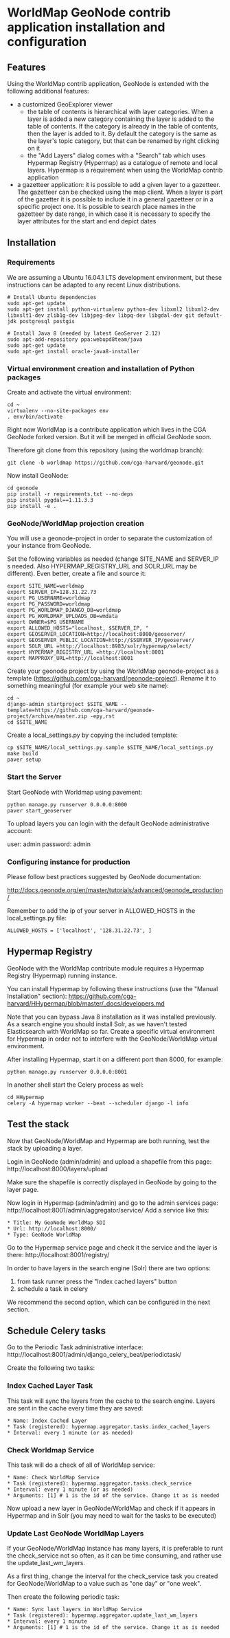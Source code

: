 # WorldMap GeoNode contrib application installation and configuration


## Features

Using the WorldMap contrib application, GeoNode is extended with the following additional features:

* a customized GeoExplorer viewer
    * the table of contents is hierarchical with layer categories. When a layer is added a new category containing the layer is added to the table of contents. If the category is already in the table of contents, then the layer is added to it. By default the category is the same as the layer's topic category, but that can be renamed by right clicking on it
    * the "Add Layers" dialog comes with a "Search" tab which uses Hypermap Registry (Hypermap) as a catalogue of remote and local layers. Hypermap is a requirement when using the WorldMap contrib application
* a gazetteer application: it is possible to add a given layer to a gazetteer. The gazetteer can be checked using the map client. When a layer is part of the gazetter it is possible to include it in a general gazetteer or in a specific project one. It is possible to search place names in the gazetteer by date range, in which case it is necessary to specify the layer attributes for the start and end depict dates

## Installation

### Requirements

We are assuming a Ubuntu 16.04.1 LTS development environment, but these instructions can be adapted to any recent Linux distributions.

    # Install Ubuntu dependencies
    sudo apt-get update
    sudo apt-get install python-virtualenv python-dev libxml2 libxml2-dev libxslt1-dev zlib1g-dev libjpeg-dev libpq-dev libgdal-dev git default-jdk postgresql postgis

    # Install Java 8 (needed by latest GeoServer 2.12)
    sudo apt-add-repository ppa:webupd8team/java
    sudo apt-get update
    sudo apt-get install oracle-java8-installer

### Virtual environment creation and installation of Python packages

Create and activate the virtual environment:

    cd ~
    virtualenv --no-site-packages env
    . env/bin/activate

Right now WorldMap is a contribute application which lives in the CGA GeoNode forked version.
But it will be merged in official GeoNode soon.

Therefore git clone from this repository (using the worldmap branch):

    git clone -b worldmap https://github.com/cga-harvard/geonode.git

Now install GeoNode:

    cd geonode
    pip install -r requirements.txt --no-deps
    pip install pygdal==1.11.3.3
    pip install -e .

### GeoNode/WorldMap projection creation

You will use a geonode-project in order to separate the customization of your instance from GeoNode.

Set the following variables as needed (change SITE_NAME and SERVER_IP s needed. Also HYPERMAP_REGISTRY_URL and SOLR_URL may be different). Even better, create a file and source it:

    export SITE_NAME=worldmap
    export SERVER_IP=128.31.22.73
    export PG_USERNAME=worldmap
    export PG_PASSWORD=worldmap
    export PG_WORLDMAP_DJANGO_DB=worldmap
    export PG_WORLDMAP_UPLOADS_DB=wmdata
    export OWNER=$PG_USERNAME
    export ALLOWED_HOSTS="localhost, $SERVER_IP, "
    export GEOSERVER_LOCATION=http://localhost:8080/geoserver/
    export GEOSERVER_PUBLIC_LOCATION=http://$SERVER_IP/geoserver/
    export SOLR_URL =http://localhost:8983/solr/hypermap/select/
    export HYPERMAP_REGISTRY_URL =http://localhost:8001
    export MAPPROXY_URL=http://localhost:8001

Create your geonode project by using the WorldMap geonode-project as a template  (https://github.com/cga-harvard/geonode-project). Rename it to something meaningful (for example your web site name):

    cd ~
    django-admin startproject $SITE_NAME --template=https://github.com/cga-harvard/geonode-project/archive/master.zip -epy,rst
    cd $SITE_NAME

Create a local_settings.py by copying the included template:

    cp $SITE_NAME/local_settings.py.sample $SITE_NAME/local_settings.py
    make build
    paver setup

### Start the Server

Start GeoNode with Worldmap using pavement:

    python manage.py runserver 0.0.0.0:8000
    paver start_geoserver

To upload layers you can login with the default GeoNode administrative account:

user: admin
password: admin

### Configuring instance for production

Please follow best practices suggested by GeoNode documentation:

http://docs.geonode.org/en/master/tutorials/advanced/geonode_production/

Remember to add the ip of your server in ALLOWED_HOSTS in the local_settings.py file:

    ALLOWED_HOSTS = ['localhost', '128.31.22.73', ]

## Hypermap Registry

GeoNode with the WorldMap contribute module requires a Hypermap Registry (Hypermap) running instance.

You can install Hypermap by following these instructions (use the "Manual Installation" section): https://github.com/cga-harvard/HHypermap/blob/master/_docs/developers.md

Note that you can bypass Java 8 installation as it was installed previously. As a search engine you should install Solr, as we haven't tested Elasticsearch with WorldMap so far. Create a specific virtual environment for Hypermap in order not to interfere with the GeoNode/WorldMap virtual environment.

After installing Hypermap, start it on a different port than 8000, for example:

    python manage.py runserver 0.0.0.0:8001

In another shell start the Celery process as well:

    cd HHypermap
    celery -A hypermap worker --beat --scheduler django -l info

## Test the stack

Now that GeoNode/WorldMap and Hypermap are both running, test the stack by uploading a layer.

Login in GeoNode (admin/admin) and upload a shapefile from this page: http://localhost:8000/layers/upload

Make sure the shapefile is correctly displayed in GeoNode by going to the layer page.

Now login in Hypermap (admin/admin) and go to the admin services page: http://localhost:8001/admin/aggregator/service/ Add a service like this:

    * Title: My GeoNode WorldMap SDI
    * Url: http://localhost:8000/
    * Type: GeoNode WorldMap

Go to the Hypermap service page and check it the service and the layer is there:
http://localhost:8001/registry/

In order to have layers in the search engine (Solr) there are two options:

1) from task runner press the "Index cached layers" button
2) schedule a task in celery

We recommend the second option, which can be configured in the next section.

## Schedule Celery tasks

Go to the Periodic Task administrative interface: http://localhost:8001/admin/django_celery_beat/periodictask/

Create the following two tasks:

### Index Cached Layer Task

This task will sync the layers from the cache to the search engine. Layers are sent in the cache every time they are saved:

    * Name: Index Cached Layer
    * Task (registered): hypermap.aggregator.tasks.index_cached_layers
    * Interval: every 1 minute (or as needed)

### Check Worldmap Service

This task will do a check of all of WorldMap service:

    * Name: Check WorldMap Service
    * Task (registered): hypermap.aggregator.tasks.check_service
    * Interval: every 1 minute (or as needed)
    * Arguments: [1] # 1 is the id of the service. Change it as is needed

Now upload a new layer in GeoNode/WorldMap and check if it appears in Hypermap and in Solr (you may need to wait for the tasks to be executed)

### Update Last GeoNode WorldMap Layers

If your GeoNode/WorldMap instance has many layers, it is preferable to runt the check_service not so often, as it can be time consuming, and rather use the update_last_wm_layers.

As a first thing, change the interval for the check_service task you created for GeoNode/WorldMap to a value such as "one day" or "one week".

Then create the following periodic task:

    * Name: Sync last layers in WorldMap Service
    * Task (registered): hypermap.aggregator.update_last_wm_layers
    * Interval: every 1 minute
    * Arguments: [1] # 1 is the id of the service. Change it as is needed
